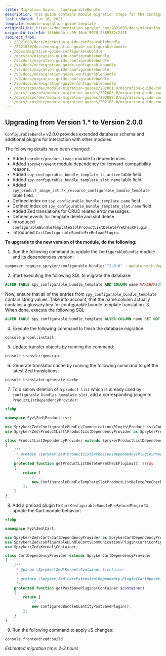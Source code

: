 ```yaml
---
title: Migration Guide - ConfigurableBundle
description: This guide contains module migration steps for the ConfigurableBundle module to the newer major version.
last_updated: Jun 16, 2021
template: module-migration-guide-template
originalLink: https://documentation.spryker.com/2021080/docs/migration-guide-configurablebundle
originalArticleId: 1f6b6d4b-cc99-46eb-9078-2589782c2476
redirect_from:
  - /2021080/docs/migration-guide-configurablebundle
  - /2021080/docs/en/migration-guide-configurablebundle
  - /docs/migration-guide-configurablebundle
  - /docs/en/migration-guide-configurablebundle
  - /v4/docs/migration-guide-configurablebundle
  - /v4/docs/en/migration-guide-configurablebundle
  - /v5/docs/migration-guide-configurablebundle
  - /v5/docs/en/migration-guide-configurablebundle
  - /v6/docs/migration-guide-configurablebundle
  - /v6/docs/en/migration-guide-configurablebundle
  - /docs/scos/dev/module-migration-guides/202001.0/migration-guide-configurablebundle.html
  - /docs/scos/dev/module-migration-guides/202005.0/migration-guide-configurablebundle.html
  - /docs/scos/dev/module-migration-guides/202009.0/migration-guide-configurablebundle.html
  - /docs/scos/dev/module-migration-guides/202108.0/migration-guide-configurablebundle.html
---
```


## Upgrading from Version 1.* to Version 2.0.0

`ConfigurableBundle` v2.0.0 provides extended database schema and additional plugins for interaction with other modules.

The following details have been changed:

* Added `spryker/product-image` module to dependencies.
* Added `spryker/event` module dependency for forward-compatibility reasons.
* Added `spy_configurable_bundle_template.is_active` table field.
* Added `spy_configurable_bundle_template_slot.name` table field.
* Added `spy_product_image_set.fk_resource_configurable_bundle_template` table field.
* Defined index on `spy_configurable_bundle_template.name` field.
* Defined index on `spy_configurable_bundle_template_slot.name` field.
* Added Zed translations for CRUD related error messages.
* Defined events for template delete and slot delete.
* Introduced `ConfigurableBundleTemplateSlotProductListDeletePreCheckPlugin`.
* Introduced `CartConfigurableBundlePreReloadPlugin`.


**To upgrade to the new version of the module, do the following:**

1. Run the following command to update the `ConfigurableBundle` module and its dependencies version:
```bash
composer require spryker/configurable-bundle:"^2.0.0" --update-with-dependencies
```
2. Start executing the following SQL to migrate the database:
```sql
ALTER TABLE spy_configurable_bundle_template ADD COLUMN name VARCHAR(255) NULL;
```
Now, ensure that all of the entries from `spy_configurable_bundle_template` contain string values. Take into account, that the name column actually contains a glossary key for configurable bundle template translation.
3. When done, execute the following SQL:
```sql
ALTER TABLE spy_configurable_bundle_template ALTER COLUMN name SET NOT NULL;
```
4. Execute the following command to finish the database migration:
```bash
console propel:install
```
5. Update transfer objects by running the command:
```bash
console transfer:generate
```
6. Generate translator cache by running the following command to get the latest Zed translations:
```bash
console translator:generate-cache
```
7. To disallow deletion of a `product list` which is already used by `configurable bundles template slot`, add a corresponding plugin to `ProductListDependencyProvider`:
```php
<?php

namespace Pyz\Zed\ProductList;

use Spryker\Zed\ConfigurableBundle\Communication\Plugin\ProductList\ConfigurableBundleTemplateSlotProductListDeletePreCheckPlugin;
use Spryker\Zed\ProductList\ProductListDependencyProvider as SprykerProductListDependencyProvider;

class ProductListDependencyProvider extends SprykerProductListDependencyProvider
{
    /**
     * @return \Spryker\Zed\ProductListExtension\Dependency\Plugin\ProductListDeletePreCheckPluginInterface[]
     */
    protected function getProductListDeletePreCheckPlugins(): array
    {
        return [
            //...
            new ConfigurableBundleTemplateSlotProductListDeletePreCheckPlugin(),
        ];
    }
}
```
8. Add a preload plugin to `CartConfigurableBundlePreReloadPlugin` to update the Cart module behavior:
```php
<?php

namespace Pyz\Zed\Cart;

use Spryker\Zed\Cart\CartDependencyProvider as SprykerCartDependencyProvider;
use Spryker\Zed\ConfigurableBundleCart\Communication\Plugin\Cart\ConfiguredBundleQuantityPostSavePlugin;
use Spryker\Zed\Kernel\Container;

class CartDependencyProvider extends SprykerCartDependencyProvider
{
    /**
     * @param \Spryker\Zed\Kernel\Container $container
     *
     * @return \Spryker\Zed\CartExtension\Dependency\Plugin\CartOperationPostSavePluginInterface[]
     */
    protected function getPostSavePlugins(Container $container)
    {
        return [
            //...
            new ConfiguredBundleQuantityPostSavePlugin(),
        ];
    }
}
```
9. Run the following command to apply JS changes:
```bash
console frontend:zed:build
```

*Estimated migration time: 2-3 hours*
